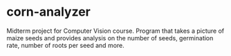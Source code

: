 # corn-analyzer
Midterm project for Computer Vision course. Program that takes a picture of maize seeds and provides analysis on the number of seeds, germination rate, number of roots per seed and more.
